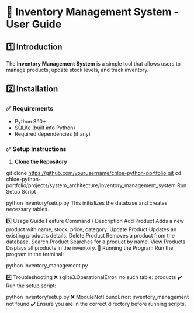 # 📖 Inventory Management System - User Guide

## 1️⃣ Introduction
The **Inventory Management System** is a simple tool that allows users to manage products, update stock levels, and track inventory.

## 2️⃣ Installation

### ✅ Requirements
- Python 3.10+
- SQLite (built into Python)
- Required dependencies (if any)

### ✅ Setup Instructions
1. **Clone the Repository**  
  
git clone https://github.com/yourusername/chloe-python-portfolio.git
cd chloe-python-portfolio/projects/system_architecture/inventory_management_system
Run Setup Script

python inventory/setup.py
This initializes the database and creates necessary tables.

3️⃣ Usage Guide
Feature	Command / Description
Add Product	Adds a new product with name, stock, price, category.
Update Product	Updates an existing product’s details.
Delete Product	Removes a product from the database.
Search Product	Searches for a product by name.
View Products	Displays all products in the inventory.
🔹 Running the Program
Run the program in the terminal:

python inventory_management.py

4️⃣ Troubleshooting
❌ sqlite3.OperationalError: no such table: products
✔️ Run the setup script:

python inventory/setup.py
❌ ModuleNotFoundError: inventory_management not found
✔️ Ensure you are in the correct directory before running scripts.